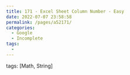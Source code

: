 ```yaml
---
title: 171 - Excel Sheet Column Number - Easy
date: 2022-07-07 23:58:58
permalink: /pages/a52171/
categories:
  - Google
  - Incomplete
tags:
  - 
---
```

tags: [Math, String]